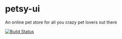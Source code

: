 # petsy-ui
An online pet store for all you crazy pet lovers out there

[![Build Status](https://travis-ci.org/mike-melo/petsy-ui.svg?branch=master)](https://travis-ci.org/mike-melo/petsy-ui)
